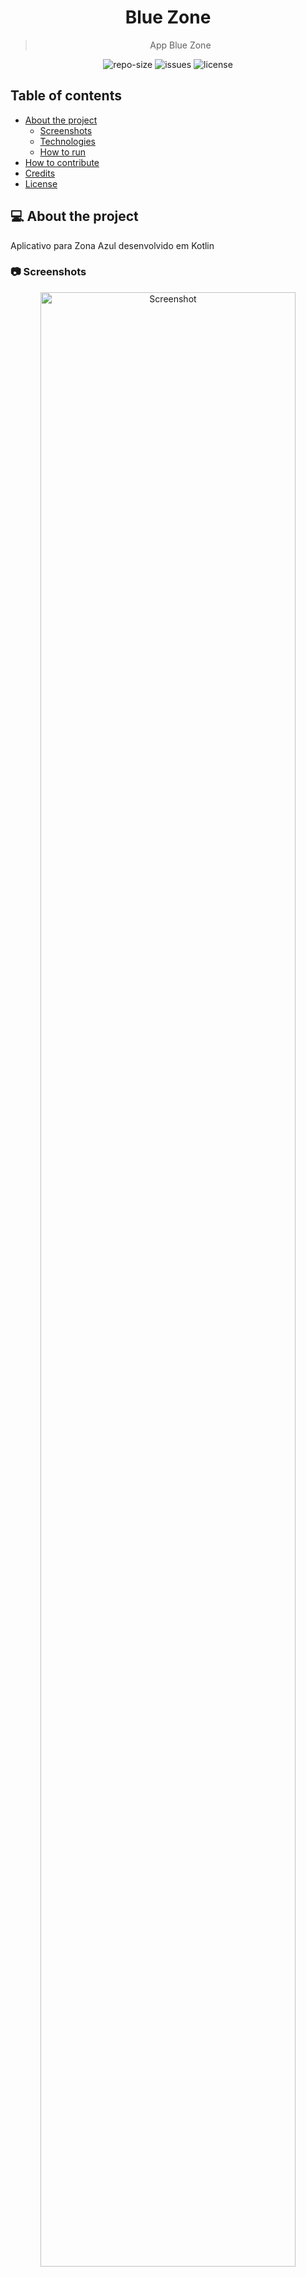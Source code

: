 <div align="center">
  <h1>
    Blue Zone
  </h1>
  <blockquote>
    App Blue Zone
  </blockquote>
  <div id="badges">
    <img src="https://img.shields.io/github/repo-size/kevinsilvadev/AppZonaAzull?color=4000FF" alt="repo-size" />
    <img src="https://img.shields.io/github/issues-raw/kevinsilvadev/AppZonaAzul?color=4000FF" alt="issues" />
    <img src="https://img.shields.io/badge/license-MIT-4000FF" alt="license" />
  </div>
</div>

## Table of contents

- [About the project](#-about-the-project)
  - [Screenshots](#-screenshots)
  - [Technologies](#-technologies)
  - [How to run](#-how-to-run)
- [How to contribute](#-how-to-contribute)
- [Credits](#-credits)
- [License](#-license)

## 💻 About the project

Aplicativo para Zona Azul desenvolvido em Kotlin

### 📷 Screenshots

<div align="center">
  <img src=".github/images/screenshots.png" alt="Screenshot" width="90%"/>
</div>

### 🛠 Technologies

The following technologies were used in the construction of the project:

- [Expo](https://expo.io/)
- [Styled components](https://styled-components.com/)
- [React Navigation V5](https://reactnavigation.org/)

### 🚀 How to run

1. Clone the repository

   ```bash
   git clone https://github.com/kevinsilvadev/AppZonaAzul.git
   ```

2. Import in Android Studio

   ```bash
   cd expo-anime-finder
   yarn install
   ```

3. Run the application

   ```bash
   yarn start
   ```

4. Download the 'Expo Go' APP

   - [Google Play Store](https://play.google.com/store/apps/details?id=host.exp.exponent)
   - [App Store](https://apps.apple.com/br/app/expo-client/id982107779)

5. Using the mentioned APP, Scan the QR Code opened in step 3

## 🤝 How to contribute

Every kind of contribution is welcome, we admire it!

Is there any problem? Found a bug? Do you have any tips? Open an [issue](https://github.com/kevinsilvadev/AppZonaAzul/issues) describing it.

Want to contribute code? We ask that you first read [this contribution guide](https://github.com/firstcontributions/first-contributions)

Don't forget to leave your ⭐, it is also a way to contribute to the project;)

## 👾 Credits

Special thanks to [trace.moe](https://trace.moe/about) for providing the api used in this application

## 📝 License

This project is under the MIT license. See the file [LICENSE](LICENSE) for more details.

---

<div align="center">

Created by:
  -> [Kevin Silva](https://github.com/kevinsilvadev) 💜
  -> [Elias Fausto](https://github.com/Elias-FS) 💜
  -> [Emilio Biasi](https://github.com/emiliobiasi) 💜
  -> [Davi Okida](https://github.com/Davi-SO) 💜
  -> [Gian Dutra](https://github.com/GianDutra) 💜
</div>


